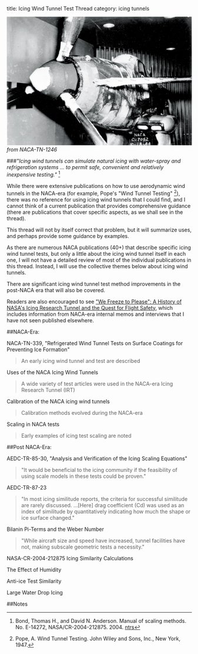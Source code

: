 title: Icing Wind Tunnel Test Thread 
category: icing tunnels  

![P-39 in the Icing Research Tunnel](images/naca-tn-1246/icing-research-tunnel.jpg)  
_from NACA-TN-1246_

###_"Icing wind tunnels can simulate natural icing with water-spray and refrigeration systems ... to permit safe, convenient and relatively inexpensive testing."_ [^1]  

While there were extensive publications on how to use aerodynamic wind tunnels in the NACA-era 
(for example, Pope's "Wind Tunnel Testing" [^2]), 
there was no reference for using icing wind tunnels that I could find, 
and I cannot think of a current publication that provides comprehensive guidance 
(there are publications that cover specific aspects, as we shall see in the thread). 

This thread will not by itself correct that problem, 
but it will summarize uses, 
and perhaps provide some guidance by examples. 

As there are numerous NACA publications (40+) that describe specific icing wind tunnel tests,
but only a little about the icing wind tunnel itself in each one, 
I will not have a detailed review of most of the individual publications in this thread. 
Instead, I will use the collective themes below about icing wind tunnels. 

There are significant icing wind tunnel test method improvements in the post-NACA era that will also be covered. 

Readers are also encouraged to see ["We Freeze to Please": A History of NASA's Icing Research Tunnel and the Quest for Flight Safety](https://ntrs.nasa.gov/citations/20020066162), 
which includes information from NACA-era internal memos and interviews that I have not seen published elsewhere. 

##NACA-Era:

NACA-TN-339, "Refrigerated Wind Tunnel Tests on Surface Coatings for Preventing Ice Formation"  
<!--
[NACA-TN-339, "Refrigerated Wind Tunnel Tests on Surface Coatings for Preventing Ice Formation"]({filename}NACA-TN-339.md)  
-->
>An early icing wind tunnel and test are described

Uses of the NACA Icing Wind Tunnels  
<!--
[Uses of the NACA Icing Wind Tunnels]({filename}uses_of_naca_icing_tunnels.md)  
-->
>A wide variety of test articles were used in the NACA-era Icing Research Tunnel (IRT)  

Calibration of the NACA icing wind tunnels
<!--
[Calibration of the NACA icing wind tunnels]({filename}calibration_of_naca_icing_tunnels.md)  
-->
>Calibration methods evolved during the NACA-era

Scaling in NACA tests
<!--
[Scaling in NACA tests]({filename}scaling_in_naca_tests.md)  
-->
>Early examples of icing test scaling are noted

##Post NACA-Era:

AEDC-TR-85-30, "Analysis and Verification of the Icing Scaling Equations"  
>"It would be beneficial to the icing community if the feasibility of using scale models in these tests could be proven."  

AEDC-TR-87-23 
>"In most icing similitude reports, the criteria for successful similitude are rarely discussed. ...[Here] drag coefficient (Cd) was used as an index of similitude by quantitatively indicating how much the shape or ice surface changed."  

<!--
NASA-TM-106827, "Methods for Scaling Icing Test Conditions"
>"This study has established the import of correctly analyzing the leading-edge heat balance in establishing scaling methods."  
-->

Bilanin Pi-Terms and the Weber Number  
>"While aircraft size and speed have increased, tunnel facilities have not, making subscale geometric tests a necessity."  

NASA-CR-2004-212875 Icing Similarity Calculations  

The Effect of Humidity  

Anti-ice Test Similarity  

Large Water Drop Icing  

##Notes 

[^1]: Bond, Thomas H., and David N. Anderson. Manual of scaling methods. No. E-14272, NASA/CR-2004-212875. 2004.  [ntrs](https://ntrs.nasa.gov/api/citations/20040042486/downloads/20040042486.pdf)   
[^2]: Pope, A. Wind Tunnel Testing. John Wiley and Sons, Inc., New York, 1947.  



